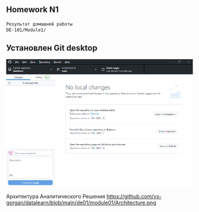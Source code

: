 ## Homework N1

```
Результат домашней работы
DE-101/Module1/
```

## Установлен Git desktop
![cover](https://github.com/vs-gorgan/datalearn/blob/main/de01/module01/GitHub_Desktop.png)

Архитектура Аналитического Решения
https://github.com/vs-gorgan/datalearn/blob/main/de01/module01/Architecture.png
